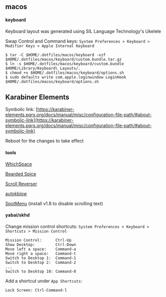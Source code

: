 ## macos

#### keyboard

Keyboard layout was generated using SIL Language Technology's Ukelele

Swap Control and Command keys: `System Preferences > Keyboard > Modifier Keys > Apple Internal Keyboard`

```
$ tar -C $HOME/.dotfiles/macos/keyboard -xzf $HOME/.dotfiles/macos/keyboard/custom.bundle.tar.gz
$ ln -s $HOME/.dotfiles/macos/keyboard/custom.bundle $HOME/Library/Keyboard\ Layouts/.
$ chmod +x $HOME/.dotfiles/macos/keyboard/options.sh
$ sudo defaults write com.apple.loginwindow LoginHook $HOME/.dotfiles/macos/keyboard/options.sh
```

## Karabiner Elements

Symbolic link: [https://karabiner-elements.pqrs.org/docs/manual/misc/configuration-file-path/#about-symbolic-link](https://karabiner-elements.pqrs.org/docs/manual/misc/configuration-file-path/#about-symbolic-link)

Reboot for the changes to take effect

#### tools

[WhichSpace](https://github.com/gechr/WhichSpace)

[Bearded Spice](https://github.com/beardedspice/beardedspice)

[Scroll Reverser](https://github.com/pilotmoon/Scroll-Reverser)

[autokbisw](https://github.com/jeantil/autokbisw)

[SpotMenu](https://github.com/kmikiy/SpotMenu) (install v1.8 to disable scrolling text)

#### yabai/skhd

Change mission control shortcuts: `System Preferences > Keyboard > Shortcuts > Mission Control`

```
Mission Control:      Ctrl-Up
Show Desktop:         Ctrl-Down
Move left a space:    Command-a
Move right a space:   Command-t
Switch to Desktop 1:  Command-1
Switch to Desktop 2:  Command-2
...
Switch to Desktop 10: Command-0
```

Add a shortcut under `App Shortcuts`:
```
Lock Screen: Ctrl-Command-l
```
